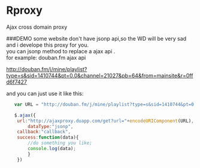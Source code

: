 Rproxy
======

Ajax cross domain proxy

###DEMO 
some website don't have jsonp api,so the WD will be very sad  
and i develope this proxy for you.  
you can jsonp method to replace a ajax api .  
for example:
douban.fm ajax api  

http://douban.fm/j/mine/playlist?type=s&sid=1410744&pt=0.0&channel=21027&pb=64&from=mainsite&r=0ffd6f7427


and you can just use it like this:

```javascript      
   var URL = "http://douban.fm/j/mine/playlist?type=s&sid=1410744&pt=0.0&channel=21027&pb=64&from=mainsite&r=0ffd6f7427";

   $.ajax({
	url:"http://ajaxproxy.duapp.com/get?url="+encodeURIComponent(URL),
    	dataType:"jsonp",
  	callback:"callback",
	success:function(data){
		//do something you like;
   		console.log(data);
		}
	})
```
